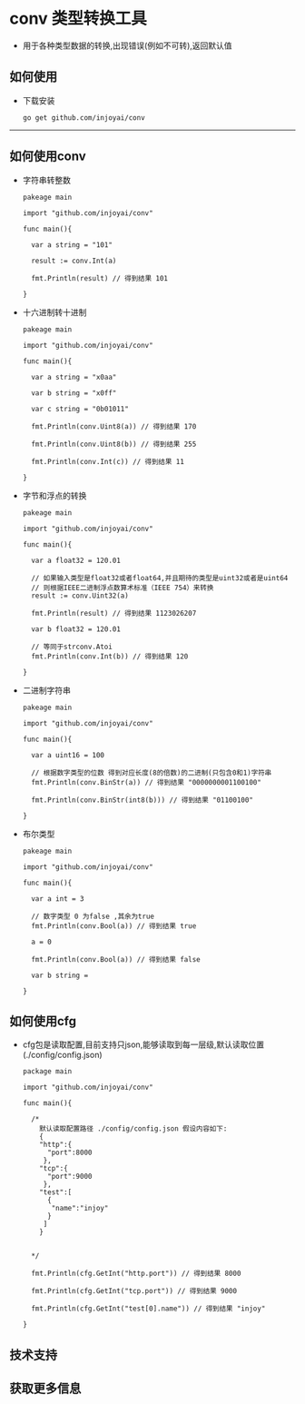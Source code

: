 # conv 类型转换工具

- 用于各种类型数据的转换,出现错误(例如不可转),返回默认值



## 如何使用

- 下载安装

      go get github.com/injoyai/conv

---

## 如何使用conv

- 字符串转整数

      pakeage main

      import "github.com/injoyai/conv"

      func main(){
        
        var a string = "101"
    
        result := conv.Int(a)

        fmt.Println(result) // 得到结果 101

      }




- 十六进制转十进制

      pakeage main

      import "github.com/injoyai/conv"

      func main(){
        
        var a string = "x0aa"

        var b string = "x0ff"

        var c string = "0b01011"

        fmt.Println(conv.Uint8(a)) // 得到结果 170

        fmt.Println(conv.Uint8(b)) // 得到结果 255

        fmt.Println(conv.Int(c)) // 得到结果 11

      }

- 字节和浮点的转换

      pakeage main

      import "github.com/injoyai/conv"

      func main(){
        
        var a float32 = 120.01
    
        // 如果输入类型是float32或者float64,并且期待的类型是uint32或者是uint64 
        // 则根据IEEE二进制浮点数算术标准（IEEE 754）来转换
        result := conv.Uint32(a)

        fmt.Println(result) // 得到结果 1123026207

        var b float32 = 120.01

        // 等同于strconv.Atoi
        fmt.Println(conv.Int(b)) // 得到结果 120

      }

- 二进制字符串

      pakeage main

      import "github.com/injoyai/conv"

      func main(){
        
        var a uint16 = 100

        // 根据数字类型的位数 得到对应长度(8的倍数)的二进制(只包含0和1)字符串
        fmt.Println(conv.BinStr(a)) // 得到结果 "0000000001100100"

        fmt.Println(conv.BinStr(int8(b))) // 得到结果 "01100100"

      }

- 布尔类型

      pakeage main

      import "github.com/injoyai/conv"

      func main(){
        
        var a int = 3
      
        // 数字类型 0 为false ,其余为true
        fmt.Println(conv.Bool(a)) // 得到结果 true

        a = 0

        fmt.Println(conv.Bool(a)) // 得到结果 false

        var b string = 

      }


## 如何使用cfg

- cfg包是读取配置,目前支持只json,能够读取到每一层级,默认读取位置(./config/config.json)

      package main

      import "github.com/injoyai/conv"

      func main(){

        /*
          默认读取配置路径 ./config/config.json 假设内容如下:
          {
          "http":{
            "port":8000
           },
          "tcp":{
            "port":9000
           },
          "test":[
            {
             "name":"injoy"
            }
           ]
          }


        */
       
        fmt.Println(cfg.GetInt("http.port")) // 得到结果 8000

        fmt.Println(cfg.GetInt("tcp.port")) // 得到结果 9000

        fmt.Println(cfg.GetInt("test[0].name")) // 得到结果 "injoy"

      }


## 技术支持



## 获取更多信息



